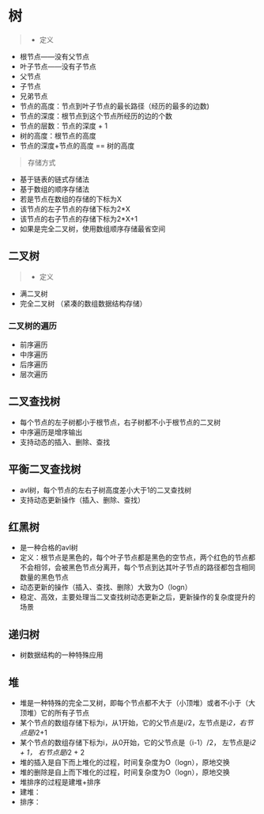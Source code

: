 # 树
> - 定义
 - 根节点——没有父节点
 - 叶子节点——没有子节点
 - 父节点
 - 子节点
 - 兄弟节点
 - 节点的高度：节点到叶子节点的最长路径（经历的最多的边数)
 - 节点的深度：根节点到这个节点所经历的边的个数
 - 节点的层数：节点的深度 + 1
 - 树的高度：根节点的高度
 - 节点的深度+节点的高度 == 树的高度
> 存储方式
  - 基于链表的链式存储法
  - 基于数组的顺序存储法
   - 若是节点在数组的存储的下标为X
   - 该节点的左子节点的存储下标为2*X
   - 该节点的右子节点的存储下标为2*X+1
   - 如果是完全二叉树，使用数组顺序存储最省空间

## 二叉树
> - 定义
   - 满二叉树
   - 完全二叉树 （紧凑的数组数据结构存储）

### 二叉树的遍历
- 前序遍历
- 中序遍历
- 后序遍历
- 层次遍历

## 二叉查找树
- 每个节点的左子树都小于根节点，右子树都不小于根节点的二叉树
- 中序遍历是增序输出
- 支持动态的插入、删除、查找

## 平衡二叉查找树
- avl树，每个节点的左右子树高度差小大于1的二叉查找树
- 支持动态更新操作（插入、删除、查找）

## 红黑树
- 是一种合格的avl树
- 定义：根节点是黑色的，每个叶子节点都是黑色的空节点，两个红色的节点都不会相邻，会被黑色节点分离开，每个节点到达其叶子节点的路径都包含相同数量的黑色节点
- 动态更新的操作（插入、查找、删除）大致为O（logn）
- 稳定、高效，主要处理当二叉查找树动态更新之后，更新操作的复杂度提升的场景

## 递归树
- 树数据结构的一种特殊应用

## 堆
- 堆是一种特殊的完全二叉树，即每个节点都不大于（小顶堆）或者不小于（大顶堆）它的所有子节点
- 某个节点的数组存储下标为i，从1开始，它的父节点是i/2，左节点是i*2，右节点是i*2+1
- 某个节点的数组存储下标为i，从0开始，它的父节点是（i-1）/2， 左节点是i*2 + 1， 右节点是i*2 + 2
- 堆的插入是自下而上堆化的过程，时间复杂度为O（logn），原地交换
- 堆的删除是自上而下堆化的过程，时间复杂度为O（logn），原地交换
- 堆排序的过程是建堆+排序
 - 建堆：
 - 排序：
